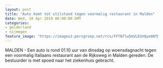 ```yaml
---
layout: post
title: "Auto komt tot stilstand tegen voormalig restaurant in Malden"
date: Wed, 10 Apr 2019 06:00:00 GMT
categories: 
- gelderland 
- nijmegen 
feature_image: "https://images2.persgroep.net/rcs/FFTN7lw5mVLEGVQye6NfDWruplc/diocontent/145220226/_fitwidth/400/?appId=21791a8992982cd8da851550a453bd7f&quality=0.7"
---
```


MALDEN - Een auto is rond 01.10 uur van dinsdag op woensdagnacht tegen een voormalig Italiaans restaurant aan de Rijksweg in Malden gereden. De bestuurder is met spoed naar het ziekenhuis gebracht.
